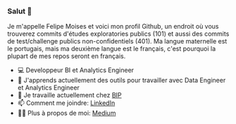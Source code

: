 ### Salut 👋

Je m'appelle Felipe Moises et voici mon profil Github, un endroit où vous trouverez commits d'études exploratories publics (101) et aussi des commits de test/challenge publics non-confidentiels (401).
Ma langue maternelle est le portugais, mais ma deuxième langue est le français, c'est pourquoi la plupart de mes repos seront en français.

- 💻  Developpeur BI et Analytics Engineer
- 🌱  J'apprends actuellement des outils pour travailler avec Data Engineer et Analytics Engineer
- 🏢  Je travaille actuellement chez [BIP](https://www.linkedin.com/company/business-integration-partners/)
- 📫  Comment me joindre: [LinkedIn](https://br.linkedin.com/in/felipemoises)
- 👩‍💻  Plus à propos de moi: [Medium](felipemoises.medium.com)
